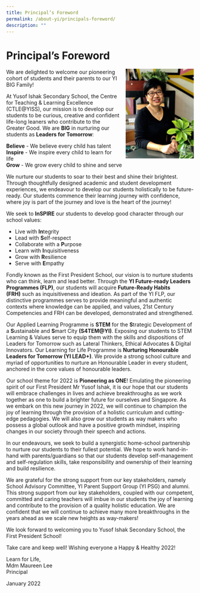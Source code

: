 ```yaml
---
title: Principal’s Foreword
permalink: /about-yi/principals-foreword/
description: ""
---
```



# **Principal’s Foreword**

<img src="/images/Mrs%20Saw.jpeg" style="width:183px;height:240px;margin-left:15px;" align = "right">

We are delighted to welcome our pioneering cohort of students and their parents to our YI BIG Family!

At Yusof Ishak Secondary School, the Centre for Teaching & Learning Excellence (CTLE@YISS), our mission is to develop our students to be curious, creative and confident life-long leaners who contribute to the Greater Good. We are **BIG** in nurturing our students as **Leaders for Tomorrow**:

**Believe** \- We believe every child has talent    
**Inspire** \- We inspire every child to learn for life     
**Grow** \- We grow every child to shine and serve


We nurture our students to soar to their best and shine their brightest. Through thoughtfully designed academic and student development experiences, we endeavour to develop our students holistically to be future-ready. Our students commence their learning journey with confidence, where joy is part of the journey and love is the heart of the journey!

We seek to **InSPIRE** our students to develop good character through our school values:

* Live with **In**tegrity
* Lead with **S**elf-respect
* Collaborate with a **P**urpose
* Learn with **I**nquisitiveness
* Grow with **R**esilience
* Serve with **E**mpathy

Fondly known as the First President School, our vision is to nurture students who can think, learn and lead better. Through the **YI Future-ready Leaders Programmes (FLP)**, our students will acquire **Future-Ready Habits (FRH)** such as inquisitiveness and ideation. As part of the YI FLP, our distinctive programmes serves to provide meaningful and authentic contexts where knowledge can be applied, and values, 21st Century Competencies and FRH can be developed, demonstrated and strengthened.

Our Applied Learning Programme is **STEM** for the **S**trategic Development of a **S**ustainable and **S**mart City **(S4TEM@YI)**. Exposing our students to STEM Learning & Values serve to equip them with the skills and dispositions of Leaders for Tomorrow such as Lateral Thinkers, Ethical Advocates & Digital Innovators. Our Learning for Life Programme is **Nurturing Honourable Leaders for Tomorrow (YI LEAD+)**. We provide a strong school culture and myriad of opportunities to nurture an Honourable Leader in every student, anchored in the core values of honourable leaders.

Our school theme for 2022 is **Pioneering as ONE**! Emulating the pioneering spirit of our First President Mr Yusof Ishak, it is our hope that our students will embrace challenges in lives and achieve breakthroughs as we work together as one to build a brighter future for ourselves and Singapore. As we embark on this new journey in 2022, we will continue to champion the joy of learning through the provision of a holistic curriculum and cutting-edge pedagogies. We will also grow our students as way makers who possess a global outlook and have a positive growth mindset, inspiring changes in our society through their speech and actions.

In our endeavours, we seek to build a synergistic home-school partnership to nurture our students to their fullest potential. We hope to work hand-in-hand with parents/guardians so that our students develop self-management and self-regulation skills, take responsibility and ownership of their learning and build resilience.

We are grateful for the strong support from our key stakeholders, namely School Advisory Committee, YI Parent Support Group (YI PSG) and alumni. This strong support from our key stakeholders, coupled with our competent, committed and caring teachers will imbue in our students the joy of learning and contribute to the provision of a quality holistic education. We are confident that we will continue to achieve many more breakthroughs in the years ahead as we scale new heights as way-makers!

We look forward to welcoming you to Yusof Ishak Secondary School, the First President School!

Take care and keep well! Wishing everyone a Happy & Healthy 2022!

Learn for Life,   
Mdm Maureen Lee     
Principal   

January 2022